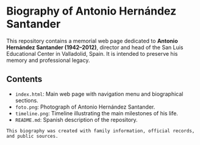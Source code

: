 # Biography of Antonio Hernández Santander

This repository contains a memorial web page dedicated to **Antonio Hernández Santander (1942–2012)**, 
director and head of the San Luis Educational Center in Valladolid, Spain. It is intended to preserve his memory and professional legacy.

## Contents
- `index.html`: Main web page with navigation menu and biographical sections.
- `foto.png`: Photograph of Antonio Hernández Santander.
- `timeline.png`: Timeline illustrating the main milestones of his life.
- `README.md`: Spanish description of the repository.
```
This biography was created with family information, official records, and public sources.
